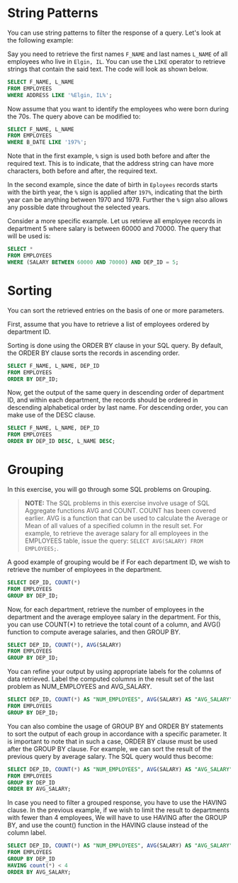 # String Patterns

You can use string patterns to filter the response of a query. Let's look at the following example:

Say you need to retrieve the first names `F_NAME` and last names `L_NAME` of all employees who live in `Elgin, IL`. You can use the `LIKE` operator to retrieve strings that contain the said text. The code will look as shown below.

```sql
SELECT F_NAME, L_NAME
FROM EMPLOYEES
WHERE ADDRESS LIKE '%Elgin, IL%';
```

Now assume that you want to identify the employees who were born during the 70s. The query above can be modified to:

```sql
SELECT F_NAME, L_NAME
FROM EMPLOYEES
WHERE B_DATE LIKE '197%';
```

Note that in the first example, `%` sign is used both before and after the required text. This is to indicate, that the address string can have more characters, both before and after, the required text.

In the second example, since the date of birth in `Eployees` records starts with the birth year, the `%` sign is applied after `197%`, indicating that the birth year can be anything between 1970 and 1979. Further the `%` sign also allows any possible date throughout the selected years.

Consider a more specific example. Let us retrieve all employee records in department 5 where salary is between 60000 and 70000. The query that will be used is:

```sql
SELECT *
FROM EMPLOYEES
WHERE (SALARY BETWEEN 60000 AND 70000) AND DEP_ID = 5;
```



# Sorting

You can sort the retrieved entries on the basis of one or more parameters.

First, assume that you have to retrieve a list of employees ordered by department ID.

Sorting is done using the ORDER BY clause in your SQL query. By default, the ORDER BY clause sorts the records in ascending order.

```sql
SELECT F_NAME, L_NAME, DEP_ID
FROM EMPLOYEES
ORDER BY DEP_ID;
```

Now, get the output of the same query in descending order of department ID, and within each department, the records should be ordered in descending alphabetical order by last name. For descending order, you can make use of the DESC clause.

```sql
SELECT F_NAME, L_NAME, DEP_ID
FROM EMPLOYEES
ORDER BY DEP_ID DESC, L_NAME DESC;
```



# Grouping

In this exercise, you will go through some SQL problems on Grouping.

> **NOTE:** The SQL problems in this exercise involve usage of SQL Aggregate functions AVG and COUNT. COUNT has been covered earlier. AVG is a function that can be used to calculate the Average or Mean of all values of a specified column in the result set. For example, to retrieve the average salary for all employees in the EMPLOYEES table, issue the query: `SELECT AVG(SALARY) FROM EMPLOYEES;`.

A good example of grouping would be if For each department ID, we wish to retrieve the number of employees in the department.

```sql
SELECT DEP_ID, COUNT(*)
FROM EMPLOYEES
GROUP BY DEP_ID;
```

Now, for each department, retrieve the number of employees in the department and the average employee salary in the department. For this, you can use COUNT(*) to retrieve the total count of a column, and AVG() function to compute average salaries, and then GROUP BY.

```sql
SELECT DEP_ID, COUNT(*), AVG(SALARY)
FROM EMPLOYEES
GROUP BY DEP_ID;
```

You can refine your output by using appropriate labels for the columns of data retrieved. Label the computed columns in the result set of the last problem as NUM_EMPLOYEES and AVG_SALARY.

```sql
SELECT DEP_ID, COUNT(*) AS "NUM_EMPLOYEES", AVG(SALARY) AS "AVG_SALARY"
FROM EMPLOYEES
GROUP BY DEP_ID;
```

You can also combine the usage of GROUP BY and ORDER BY statements to sort the output of each group in accordance with a specific parameter. It is important to note that in such a case, ORDER BY clause must be used after the GROUP BY clause. For example, we can sort the result of the previous query by average salary. The SQL query would thus become:

```sql
SELECT DEP_ID, COUNT(*) AS "NUM_EMPLOYEES", AVG(SALARY) AS "AVG_SALARY"
FROM EMPLOYEES
GROUP BY DEP_ID
ORDER BY AVG_SALARY;
```

In case you need to filter a grouped response, you have to use the HAVING clause. In the previous example, if we wish to limit the result to departments with fewer than 4 employees, We will have to use HAVING after the GROUP BY, and use the count() function in the HAVING clause instead of the column label.

```sql
SELECT DEP_ID, COUNT(*) AS "NUM_EMPLOYEES", AVG(SALARY) AS "AVG_SALARY"
FROM EMPLOYEES
GROUP BY DEP_ID
HAVING count(*) < 4
ORDER BY AVG_SALARY;
```